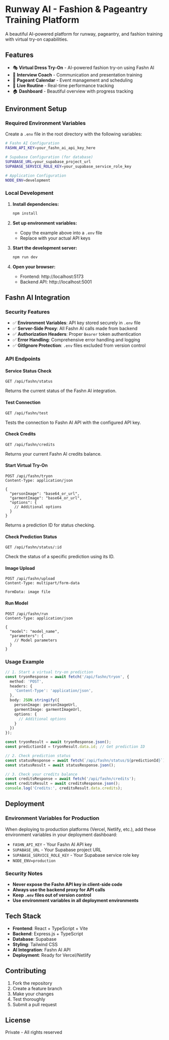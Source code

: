 # Runway AI - Fashion & Pageantry Training Platform

A beautiful AI-powered platform for runway, pageantry, and fashion training with virtual try-on capabilities.

## Features

- 🎭 **Virtual Dress Try-On** - AI-powered fashion try-on using Fashn AI
- 💬 **Interview Coach** - Communication and presentation training
- 📅 **Pageant Calendar** - Event management and scheduling
- 🎯 **Live Routine** - Real-time performance tracking
- 🏠 **Dashboard** - Beautiful overview with progress tracking

## Environment Setup

### Required Environment Variables

Create a `.env` file in the root directory with the following variables:

```bash
# Fashn AI Configuration
FASHN_API_KEY=your_fashn_ai_api_key_here

# Supabase Configuration (for database)
SUPABASE_URL=your_supabase_project_url
SUPABASE_SERVICE_ROLE_KEY=your_supabase_service_role_key

# Application Configuration
NODE_ENV=development
```

### Local Development

1. **Install dependencies:**
   ```bash
   npm install
   ```

2. **Set up environment variables:**
   - Copy the example above into a `.env` file
   - Replace with your actual API keys

3. **Start the development server:**
   ```bash
   npm run dev
   ```

4. **Open your browser:**
   - Frontend: http://localhost:5173
   - Backend API: http://localhost:5001

## Fashn AI Integration

### Security Features

- ✅ **Environment Variables**: API key stored securely in `.env` file
- ✅ **Server-Side Proxy**: All Fashn AI calls made from backend
- ✅ **Authorization Headers**: Proper `Bearer` token authentication
- ✅ **Error Handling**: Comprehensive error handling and logging
- ✅ **GitIgnore Protection**: `.env` files excluded from version control

### API Endpoints

#### Service Status Check
```http
GET /api/fashn/status
```
Returns the current status of the Fashn AI integration.

#### Test Connection
```http
GET /api/fashn/test
```
Tests the connection to Fashn AI API with the configured API key.

#### Check Credits
```http
GET /api/fashn/credits
```
Returns your current Fashn AI credits balance.

#### Start Virtual Try-On
```http
POST /api/fashn/tryon
Content-Type: application/json

{
  "personImage": "base64_or_url",
  "garmentImage": "base64_or_url", 
  "options": {
    // Additional options
  }
}
```
Returns a prediction ID for status checking.

#### Check Prediction Status
```http
GET /api/fashn/status/:id
```
Check the status of a specific prediction using its ID.

#### Image Upload
```http
POST /api/fashn/upload
Content-Type: multipart/form-data

FormData: image file
```

#### Run Model
```http
POST /api/fashn/run
Content-Type: application/json

{
  "model": "model_name",
  "parameters": {
    // Model parameters
  }
}
```

### Usage Example

```typescript
// 1. Start a virtual try-on prediction
const tryonResponse = await fetch('/api/fashn/tryon', {
  method: 'POST',
  headers: {
    'Content-Type': 'application/json',
  },
  body: JSON.stringify({
    personImage: personImageUrl,
    garmentImage: garmentImageUrl,
    options: {
      // Additional options
    }
  })
});

const tryonResult = await tryonResponse.json();
const predictionId = tryonResult.data.id; // Get prediction ID

// 2. Check prediction status
const statusResponse = await fetch(`/api/fashn/status/${predictionId}`);
const statusResult = await statusResponse.json();

// 3. Check your credits balance
const creditsResponse = await fetch('/api/fashn/credits');
const creditsResult = await creditsResponse.json();
console.log('Credits:', creditsResult.data.credits);
```

## Deployment

### Environment Variables for Production

When deploying to production platforms (Vercel, Netlify, etc.), add these environment variables in your deployment dashboard:

- `FASHN_API_KEY` - Your Fashn AI API key
- `SUPABASE_URL` - Your Supabase project URL  
- `SUPABASE_SERVICE_ROLE_KEY` - Your Supabase service role key
- `NODE_ENV=production`

### Security Notes

- **Never expose the Fashn API key in client-side code**
- **Always use the backend proxy for API calls**
- **Keep `.env` files out of version control**
- **Use environment variables in all deployment environments**

## Tech Stack

- **Frontend**: React + TypeScript + Vite
- **Backend**: Express.js + TypeScript
- **Database**: Supabase
- **Styling**: Tailwind CSS
- **AI Integration**: Fashn AI API
- **Deployment**: Ready for Vercel/Netlify

## Contributing

1. Fork the repository
2. Create a feature branch
3. Make your changes
4. Test thoroughly
5. Submit a pull request

## License

Private - All rights reserved


